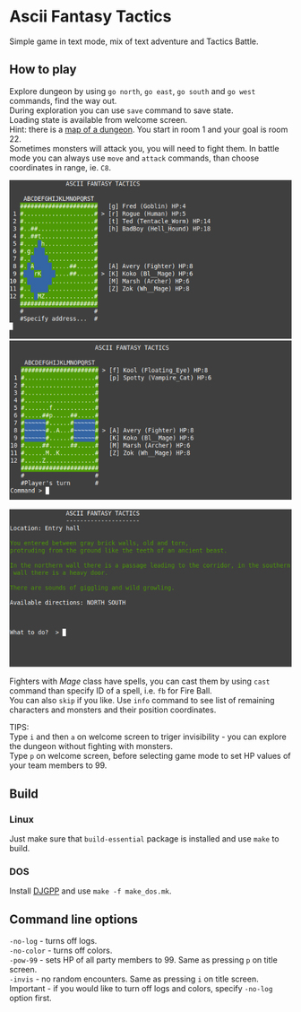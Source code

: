 # Ascii Fantasy Tactics

Simple game in text mode, mix of text adventure and Tactics Battle.  

## How to play

Explore dungeon by using `go north`, `go east`, `go south` and `go west` commands, find the way out.  
During exploration you can use `save` command to save state.  
Loading state is available from welcome screen.  
Hint: there is a [map of a dungeon](https://github.com/przem360/ascii-fantasy-tactics/blob/master/design/map.png). You start in room 1 and your goal is room 22.  
Sometimes monsters will attack you, you will need to fight them. In battle mode you can always use `move` and `attack` commands, than choose coordinates in range, ie. `C8`.   
  
![alt text](screenshots/scr1.png)
![alt text](screenshots/scr2.png)

![alt text](screenshots/scr3.png)

Fighters with *Mage* class have spells, you can cast them by using `cast` command than specify ID of a spell, i.e. `fb` for Fire Ball.  
You can also `skip` if you like. Use `info` command to see list of remaining characters and monsters and their position coordinates.  
  
TIPS:  
Type `i` and then `a` on welcome screen to triger invisibility - you can explore the dungeon without fighting with monsters.  
Type `p` on welcome screen, before selecting game mode to set HP values of your team members to 99.  

## Build
  
### Linux
Just make sure that `build-essential` package is installed and use `make` to build.  
  
### DOS
Install [DJGPP](https://www.delorie.com/djgpp/) and use `make -f make_dos.mk`.  

## Command line options
`-no-log` - turns off logs.  
`-no-color` - turns off colors.  
`-pow-99` - sets HP of all party members to 99. Same as pressing `p` on title screen.  
`-invis` - no random encounters. Same as pressing `i` on title screen.  
Important - if you would like to turn off logs and colors, specify `-no-log` option first.  